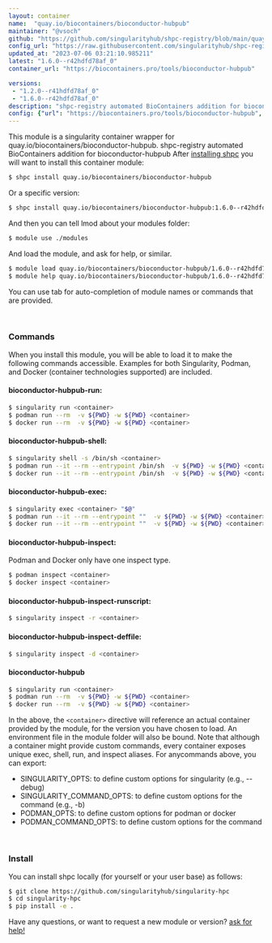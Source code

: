 ```yaml
---
layout: container
name:  "quay.io/biocontainers/bioconductor-hubpub"
maintainer: "@vsoch"
github: "https://github.com/singularityhub/shpc-registry/blob/main/quay.io/biocontainers/bioconductor-hubpub/container.yaml"
config_url: "https://raw.githubusercontent.com/singularityhub/shpc-registry/main/quay.io/biocontainers/bioconductor-hubpub/container.yaml"
updated_at: "2023-07-06 03:21:10.985211"
latest: "1.6.0--r42hdfd78af_0"
container_url: "https://biocontainers.pro/tools/bioconductor-hubpub"

versions:
 - "1.2.0--r41hdfd78af_0"
 - "1.6.0--r42hdfd78af_0"
description: "shpc-registry automated BioContainers addition for bioconductor-hubpub"
config: {"url": "https://biocontainers.pro/tools/bioconductor-hubpub", "maintainer": "@vsoch", "description": "shpc-registry automated BioContainers addition for bioconductor-hubpub", "latest": {"1.6.0--r42hdfd78af_0": "sha256:d285dd1691e6d52207086aa49d6da55cf8ad46a3cc0d6d452ea1af57e620ea4d"}, "tags": {"1.2.0--r41hdfd78af_0": "sha256:9d642b365c6a063cfc8d8a01b2e7e82b726a2f9bbc2e69562a183dfc1ce6b3f4", "1.6.0--r42hdfd78af_0": "sha256:d285dd1691e6d52207086aa49d6da55cf8ad46a3cc0d6d452ea1af57e620ea4d"}, "docker": "quay.io/biocontainers/bioconductor-hubpub"}
---
```


This module is a singularity container wrapper for quay.io/biocontainers/bioconductor-hubpub.
shpc-registry automated BioContainers addition for bioconductor-hubpub
After [installing shpc](#install) you will want to install this container module:


```bash
$ shpc install quay.io/biocontainers/bioconductor-hubpub
```

Or a specific version:

```bash
$ shpc install quay.io/biocontainers/bioconductor-hubpub:1.6.0--r42hdfd78af_0
```

And then you can tell lmod about your modules folder:

```bash
$ module use ./modules
```

And load the module, and ask for help, or similar.

```bash
$ module load quay.io/biocontainers/bioconductor-hubpub/1.6.0--r42hdfd78af_0
$ module help quay.io/biocontainers/bioconductor-hubpub/1.6.0--r42hdfd78af_0
```

You can use tab for auto-completion of module names or commands that are provided.

<br>

### Commands

When you install this module, you will be able to load it to make the following commands accessible.
Examples for both Singularity, Podman, and Docker (container technologies supported) are included.

#### bioconductor-hubpub-run:

```bash
$ singularity run <container>
$ podman run --rm  -v ${PWD} -w ${PWD} <container>
$ docker run --rm  -v ${PWD} -w ${PWD} <container>
```

#### bioconductor-hubpub-shell:

```bash
$ singularity shell -s /bin/sh <container>
$ podman run --it --rm --entrypoint /bin/sh  -v ${PWD} -w ${PWD} <container>
$ docker run --it --rm --entrypoint /bin/sh  -v ${PWD} -w ${PWD} <container>
```

#### bioconductor-hubpub-exec:

```bash
$ singularity exec <container> "$@"
$ podman run --it --rm --entrypoint ""  -v ${PWD} -w ${PWD} <container> "$@"
$ docker run --it --rm --entrypoint ""  -v ${PWD} -w ${PWD} <container> "$@"
```

#### bioconductor-hubpub-inspect:

Podman and Docker only have one inspect type.

```bash
$ podman inspect <container>
$ docker inspect <container>
```

#### bioconductor-hubpub-inspect-runscript:

```bash
$ singularity inspect -r <container>
```

#### bioconductor-hubpub-inspect-deffile:

```bash
$ singularity inspect -d <container>
```



#### bioconductor-hubpub

```bash
$ singularity run <container>
$ podman run --rm  -v ${PWD} -w ${PWD} <container>
$ docker run --rm  -v ${PWD} -w ${PWD} <container>
```


In the above, the `<container>` directive will reference an actual container provided
by the module, for the version you have chosen to load. An environment file in the
module folder will also be bound. Note that although a container
might provide custom commands, every container exposes unique exec, shell, run, and
inspect aliases. For anycommands above, you can export:

 - SINGULARITY_OPTS: to define custom options for singularity (e.g., --debug)
 - SINGULARITY_COMMAND_OPTS: to define custom options for the command (e.g., -b)
 - PODMAN_OPTS: to define custom options for podman or docker
 - PODMAN_COMMAND_OPTS: to define custom options for the command

<br>

### Install

You can install shpc locally (for yourself or your user base) as follows:

```bash
$ git clone https://github.com/singularityhub/singularity-hpc
$ cd singularity-hpc
$ pip install -e .
```

Have any questions, or want to request a new module or version? [ask for help!](https://github.com/singularityhub/singularity-hpc/issues)